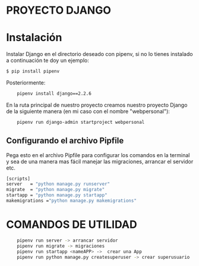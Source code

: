 # PROYECTO DJANGO



# Instalación
Instalar Django en el directorio deseado con pipenv, si no lo tienes instalado a continuación te doy un ejemplo:
```bash
$ pip install pipenv
```
Posteriormente:
```bash
    pipenv install django==2.2.6
```
En la ruta principal de nuestro proyecto creamos nuestro proyecto Django de la siguiente manera (en mi caso con el nombre "webpersonal"):
```bash
    pipenv run django-admin startproject webpersonal
```
## Configurando el archivo Pipfile
Pega esto en el archivo Pipfile para configurar los comandos en la terminal y sea de una manera mas fácil manejar las migraciones, arrancar el servidor etc. 
```bash
[scripts]
server   = "python manage.py runserver"
migrate  = "python manage.py migrate"
startapp = "python manage.py startapp"
makemigrations ="python manage.py makemigrations"
```

# COMANDOS DE UTILIDAD
```bash
    pipenv run server -> arrancar servidor
    pipenv run migrate -> migraciones
    pipenv run startapp <nameAPP> ->  crear una App
    pipenv run python manage.py createsuperuser -> crear superusuario
```
